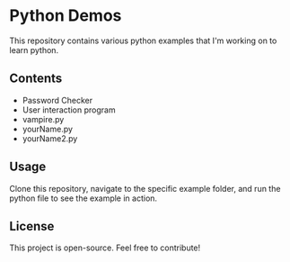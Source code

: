 # Python Demos

This repository contains various python examples that I'm working on to learn python.

## Contents

- Password Checker
- User interaction program
- vampire.py
- yourName.py
- yourName2.py

## Usage

Clone this repository, navigate to the specific example folder, and run the python file to see the example in action.

## License

This project is open-source. Feel free to contribute!

 